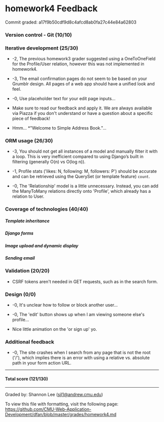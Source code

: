 homework4 Feedback
==================

Commit graded: a17f9b50cdf9d8c4afcd8ab0fa27c44e84a62803

### Version control - Git (10/10)

### Iterative development (25/30)

  * -2, The previous homework3 grader suggested using a OneToOneField for the Profile/User relation, however this was not implemented in homework4.

  * -3, The email confirmation pages do not seem to be based on your Grumblr design. All pages of a web app should have a unified look and feel.

  * -0, Use placeholder text for your edit page inputs...

  * Make sure to read our feedback and apply it. We are always available via Piazza if you don't understand or have a question about a specific piece of feedback!

  * Hmm... *"Welcome to Simple Address Book."...

### ORM usage (26/30)

  * -3, You should not get all instances of a model and manually filter it with a loop. This is very inefficient compared to using Django’s built in filtering (generally O(n) vs O(log n)).

  * -1, Profile stats ('likes: N, following: M, followers: P') should be accurate and can be retrieved using the QuerySet (or template feature) `count`.

  * -0, The 'Relationship' model is a little unnecessary. Instead, you can add the ManyToMany relations directly onto 'Profile', which already has a relation to User.

### Coverage of technologies (40/40)

##### Template inheritance

##### Django forms

##### Image upload and dynamic display

##### Sending email

### Validation (20/20)

  * CSRF tokens aren't needed in GET requests, such as in the search form.

### Design (0/0)

  * -0, It's unclear how to follow or block another user...

  * -0, The 'edit' button shows up when I am viewing someone else's profile...

  * Nice little animation on the 'or sign up' yo.

### Additional feedback

  * -0, The site crashes when I search from any page that is not the root ('/'), which implies there is an error with using a relative vs. absolute path in your form action URL.

---

#### Total score (121/130)

---

Graded by: Shannon Lee (sjl1@andrew.cmu.edu)

To view this file with formatting, visit the following page: https://github.com/CMU-Web-Application-Development/dfan/blob/master/grades/homework4.md
